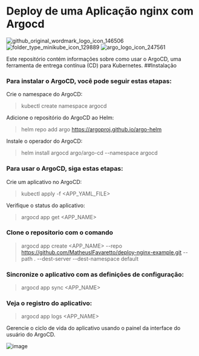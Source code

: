 # Deploy de uma Aplicação nginx com Argocd

![github_original_wordmark_logo_icon_146506](https://user-images.githubusercontent.com/116848225/233849163-de53febc-5f3d-429d-a6c1-abbea6ab73ed.png)
![folder_type_minikube_icon_129889](https://user-images.githubusercontent.com/116848225/233849176-205eeed9-c9ee-4033-afea-d5b6cee7a35b.png)
![argo_logo_icon_247561](https://user-images.githubusercontent.com/116848225/233849185-bef5ce15-3743-452f-a136-e6d07e766e45.png)


Este repositório contém informações sobre como usar o ArgoCD, uma ferramenta de entrega contínua (CD) para Kubernetes.
##Instalação

### Para instalar o ArgoCD, você pode seguir estas etapas:

Crie o namespace do ArgoCD:

> kubectl create namespace argocd

Adicione o repositório do ArgoCD ao Helm:

> helm repo add argo https://argoproj.github.io/argo-helm

Instale o operador do ArgoCD:

> helm install argocd argo/argo-cd --namespace argocd

### Para usar o ArgoCD, siga estas etapas:

Crie um aplicativo no ArgoCD:

> kubectl apply -f <APP_YAML_FILE>

Verifique o status do aplicativo:

> argocd app get <APP_NAME>

### Clone o repositorio com o comando 

> argocd app create <APP_NAME> --repo https://github.com/MatheuslFavaretto/deploy-nginx-example.git --path . --dest-server <seu cluster> --dest-namespace default

### Sincronize o aplicativo com as definições de configuração:

> argocd app sync <APP_NAME>

### Veja o registro do aplicativo:

> argocd app logs <APP_NAME>

Gerencie o ciclo de vida do aplicativo usando o painel da interface do usuário do ArgoCD.


![image](https://user-images.githubusercontent.com/116848225/233849108-31782889-f7fc-4286-821c-03f736ef0b51.png)


